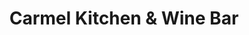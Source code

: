 ---
title: "Carmel Kitchen & Wine Bar"
url: /allentown/carmel-kitchen-and-wine-bar/
shop: vacant
---